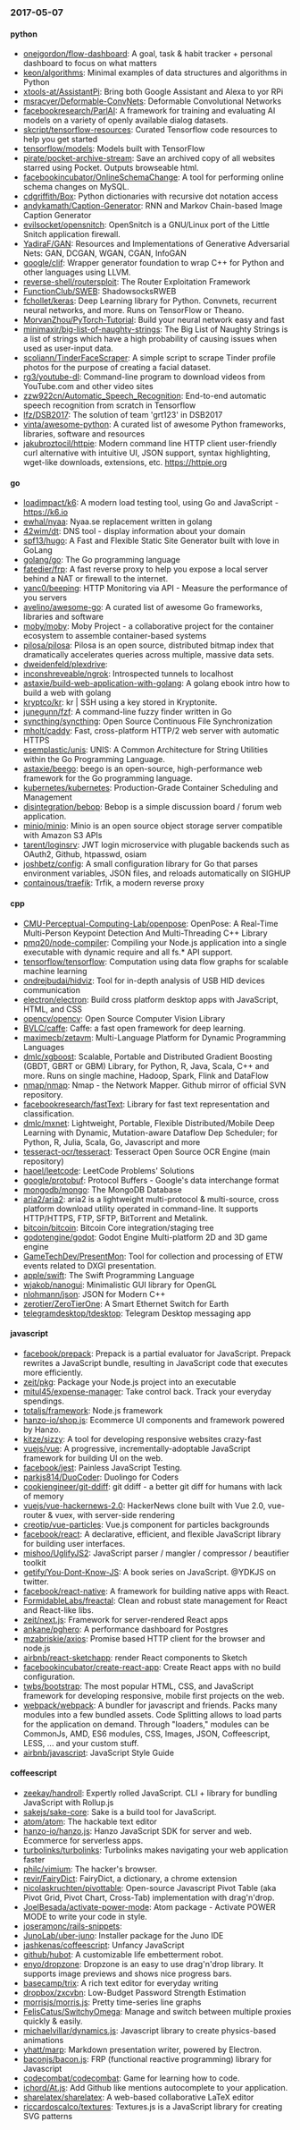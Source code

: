 ### 2017-05-07

#### python
* [onejgordon/flow-dashboard](https://github.com/onejgordon/flow-dashboard): A goal, task & habit tracker + personal dashboard to focus on what matters
* [keon/algorithms](https://github.com/keon/algorithms): Minimal examples of data structures and algorithms in Python
* [xtools-at/AssistantPi](https://github.com/xtools-at/AssistantPi): Bring both Google Assistant and Alexa to yor RPi
* [msracver/Deformable-ConvNets](https://github.com/msracver/Deformable-ConvNets): Deformable Convolutional Networks
* [facebookresearch/ParlAI](https://github.com/facebookresearch/ParlAI): A framework for training and evaluating AI models on a variety of openly available dialog datasets.
* [skcript/tensorflow-resources](https://github.com/skcript/tensorflow-resources): Curated Tensorflow code resources to help you get started
* [tensorflow/models](https://github.com/tensorflow/models): Models built with TensorFlow
* [pirate/pocket-archive-stream](https://github.com/pirate/pocket-archive-stream):  Save an archived copy of all websites starred using Pocket. Outputs browseable html.
* [facebookincubator/OnlineSchemaChange](https://github.com/facebookincubator/OnlineSchemaChange): A tool for performing online schema changes on MySQL.
* [cdgriffith/Box](https://github.com/cdgriffith/Box): Python dictionaries with recursive dot notation access
* [andykamath/Caption-Generator](https://github.com/andykamath/Caption-Generator): RNN and Markov Chain-based Image Caption Generator
* [evilsocket/opensnitch](https://github.com/evilsocket/opensnitch): OpenSnitch is a GNU/Linux port of the Little Snitch application firewall.
* [YadiraF/GAN](https://github.com/YadiraF/GAN): Resources and Implementations of Generative Adversarial Nets: GAN, DCGAN, WGAN, CGAN, InfoGAN
* [google/clif](https://github.com/google/clif): Wrapper generator foundation to wrap C++ for Python and other languages using LLVM.
* [reverse-shell/routersploit](https://github.com/reverse-shell/routersploit): The Router Exploitation Framework
* [FunctionClub/SWEB](https://github.com/FunctionClub/SWEB): ShadowsocksRWEB
* [fchollet/keras](https://github.com/fchollet/keras): Deep Learning library for Python. Convnets, recurrent neural networks, and more. Runs on TensorFlow or Theano.
* [MorvanZhou/PyTorch-Tutorial](https://github.com/MorvanZhou/PyTorch-Tutorial): Build your neural network easy and fast
* [minimaxir/big-list-of-naughty-strings](https://github.com/minimaxir/big-list-of-naughty-strings): The Big List of Naughty Strings is a list of strings which have a high probability of causing issues when used as user-input data.
* [scoliann/TinderFaceScraper](https://github.com/scoliann/TinderFaceScraper): A simple script to scrape Tinder profile photos for the purpose of creating a facial dataset.
* [rg3/youtube-dl](https://github.com/rg3/youtube-dl): Command-line program to download videos from YouTube.com and other video sites
* [zzw922cn/Automatic_Speech_Recognition](https://github.com/zzw922cn/Automatic_Speech_Recognition): End-to-end automatic speech recognition from scratch in Tensorflow
* [lfz/DSB2017](https://github.com/lfz/DSB2017): The solution of team 'grt123' in DSB2017
* [vinta/awesome-python](https://github.com/vinta/awesome-python): A curated list of awesome Python frameworks, libraries, software and resources
* [jakubroztocil/httpie](https://github.com/jakubroztocil/httpie): Modern command line HTTP client  user-friendly curl alternative with intuitive UI, JSON support, syntax highlighting, wget-like downloads, extensions, etc. https://httpie.org

#### go
* [loadimpact/k6](https://github.com/loadimpact/k6): A modern load testing tool, using Go and JavaScript - https://k6.io
* [ewhal/nyaa](https://github.com/ewhal/nyaa): Nyaa.se replacement written in golang
* [42wim/dt](https://github.com/42wim/dt): DNS tool - display information about your domain
* [spf13/hugo](https://github.com/spf13/hugo): A Fast and Flexible Static Site Generator built with love in GoLang
* [golang/go](https://github.com/golang/go): The Go programming language
* [fatedier/frp](https://github.com/fatedier/frp): A fast reverse proxy to help you expose a local server behind a NAT or firewall to the internet.
* [yanc0/beeping](https://github.com/yanc0/beeping): HTTP Monitoring via API - Measure the performance of you servers
* [avelino/awesome-go](https://github.com/avelino/awesome-go): A curated list of awesome Go frameworks, libraries and software
* [moby/moby](https://github.com/moby/moby): Moby Project - a collaborative project for the container ecosystem to assemble container-based systems
* [pilosa/pilosa](https://github.com/pilosa/pilosa): Pilosa is an open source, distributed bitmap index that dramatically accelerates queries across multiple, massive data sets.
* [dweidenfeld/plexdrive](https://github.com/dweidenfeld/plexdrive): 
* [inconshreveable/ngrok](https://github.com/inconshreveable/ngrok): Introspected tunnels to localhost
* [astaxie/build-web-application-with-golang](https://github.com/astaxie/build-web-application-with-golang): A golang ebook intro how to build a web with golang
* [kryptco/kr](https://github.com/kryptco/kr): kr | SSH using a key stored in Kryptonite.
* [junegunn/fzf](https://github.com/junegunn/fzf):  A command-line fuzzy finder written in Go
* [syncthing/syncthing](https://github.com/syncthing/syncthing): Open Source Continuous File Synchronization
* [mholt/caddy](https://github.com/mholt/caddy): Fast, cross-platform HTTP/2 web server with automatic HTTPS
* [esemplastic/unis](https://github.com/esemplastic/unis): UNIS: A Common Architecture for String Utilities within the Go Programming Language.
* [astaxie/beego](https://github.com/astaxie/beego): beego is an open-source, high-performance web framework for the Go programming language.
* [kubernetes/kubernetes](https://github.com/kubernetes/kubernetes): Production-Grade Container Scheduling and Management
* [disintegration/bebop](https://github.com/disintegration/bebop): Bebop is a simple discussion board / forum web application.
* [minio/minio](https://github.com/minio/minio): Minio is an open source object storage server compatible with Amazon S3 APIs
* [tarent/loginsrv](https://github.com/tarent/loginsrv): JWT login microservice with plugable backends such as OAuth2, Github, htpasswd, osiam
* [joshbetz/config](https://github.com/joshbetz/config): A small configuration library for Go that parses environment variables, JSON files, and reloads automatically on SIGHUP
* [containous/traefik](https://github.com/containous/traefik): Trfik, a modern reverse proxy

#### cpp
* [CMU-Perceptual-Computing-Lab/openpose](https://github.com/CMU-Perceptual-Computing-Lab/openpose): OpenPose: A Real-Time Multi-Person Keypoint Detection And Multi-Threading C++ Library
* [pmq20/node-compiler](https://github.com/pmq20/node-compiler): Compiling your Node.js application into a single executable with dynamic require and all fs.* API support.
* [tensorflow/tensorflow](https://github.com/tensorflow/tensorflow): Computation using data flow graphs for scalable machine learning
* [ondrejbudai/hidviz](https://github.com/ondrejbudai/hidviz): Tool for in-depth analysis of USB HID devices communication
* [electron/electron](https://github.com/electron/electron): Build cross platform desktop apps with JavaScript, HTML, and CSS
* [opencv/opencv](https://github.com/opencv/opencv): Open Source Computer Vision Library
* [BVLC/caffe](https://github.com/BVLC/caffe): Caffe: a fast open framework for deep learning.
* [maximecb/zetavm](https://github.com/maximecb/zetavm): Multi-Language Platform for Dynamic Programming Languages
* [dmlc/xgboost](https://github.com/dmlc/xgboost): Scalable, Portable and Distributed Gradient Boosting (GBDT, GBRT or GBM) Library, for Python, R, Java, Scala, C++ and more. Runs on single machine, Hadoop, Spark, Flink and DataFlow
* [nmap/nmap](https://github.com/nmap/nmap): Nmap - the Network Mapper. Github mirror of official SVN repository.
* [facebookresearch/fastText](https://github.com/facebookresearch/fastText): Library for fast text representation and classification.
* [dmlc/mxnet](https://github.com/dmlc/mxnet): Lightweight, Portable, Flexible Distributed/Mobile Deep Learning with Dynamic, Mutation-aware Dataflow Dep Scheduler; for Python, R, Julia, Scala, Go, Javascript and more
* [tesseract-ocr/tesseract](https://github.com/tesseract-ocr/tesseract): Tesseract Open Source OCR Engine (main repository)
* [haoel/leetcode](https://github.com/haoel/leetcode): LeetCode Problems' Solutions
* [google/protobuf](https://github.com/google/protobuf): Protocol Buffers - Google's data interchange format
* [mongodb/mongo](https://github.com/mongodb/mongo): The MongoDB Database
* [aria2/aria2](https://github.com/aria2/aria2): aria2 is a lightweight multi-protocol & multi-source, cross platform download utility operated in command-line. It supports HTTP/HTTPS, FTP, SFTP, BitTorrent and Metalink.
* [bitcoin/bitcoin](https://github.com/bitcoin/bitcoin): Bitcoin Core integration/staging tree
* [godotengine/godot](https://github.com/godotengine/godot): Godot Engine  Multi-platform 2D and 3D game engine
* [GameTechDev/PresentMon](https://github.com/GameTechDev/PresentMon): Tool for collection and processing of ETW events related to DXGI presentation.
* [apple/swift](https://github.com/apple/swift): The Swift Programming Language
* [wjakob/nanogui](https://github.com/wjakob/nanogui): Minimalistic GUI library for OpenGL
* [nlohmann/json](https://github.com/nlohmann/json): JSON for Modern C++
* [zerotier/ZeroTierOne](https://github.com/zerotier/ZeroTierOne): A Smart Ethernet Switch for Earth
* [telegramdesktop/tdesktop](https://github.com/telegramdesktop/tdesktop): Telegram Desktop messaging app

#### javascript
* [facebook/prepack](https://github.com/facebook/prepack): Prepack is a partial evaluator for JavaScript. Prepack rewrites a JavaScript bundle, resulting in JavaScript code that executes more efficiently.
* [zeit/pkg](https://github.com/zeit/pkg): Package your Node.js project into an executable
* [mitul45/expense-manager](https://github.com/mitul45/expense-manager):  Take control back. Track your everyday spendings.
* [totaljs/framework](https://github.com/totaljs/framework): Node.js framework
* [hanzo-io/shop.js](https://github.com/hanzo-io/shop.js):  Ecommerce UI components and framework powered by Hanzo.
* [kitze/sizzy](https://github.com/kitze/sizzy): A tool for developing responsive websites crazy-fast
* [vuejs/vue](https://github.com/vuejs/vue): A progressive, incrementally-adoptable JavaScript framework for building UI on the web.
* [facebook/jest](https://github.com/facebook/jest):  Painless JavaScript Testing.
* [parkjs814/DuoCoder](https://github.com/parkjs814/DuoCoder): Duolingo for Coders
* [cookiengineer/git-ddiff](https://github.com/cookiengineer/git-ddiff):  git ddiff - a better git diff for humans with lack of memory
* [vuejs/vue-hackernews-2.0](https://github.com/vuejs/vue-hackernews-2.0): HackerNews clone built with Vue 2.0, vue-router & vuex, with server-side rendering
* [creotip/vue-particles](https://github.com/creotip/vue-particles): Vue.js component for particles backgrounds
* [facebook/react](https://github.com/facebook/react): A declarative, efficient, and flexible JavaScript library for building user interfaces.
* [mishoo/UglifyJS2](https://github.com/mishoo/UglifyJS2): JavaScript parser / mangler / compressor / beautifier toolkit
* [getify/You-Dont-Know-JS](https://github.com/getify/You-Dont-Know-JS): A book series on JavaScript. @YDKJS on twitter.
* [facebook/react-native](https://github.com/facebook/react-native): A framework for building native apps with React.
* [FormidableLabs/freactal](https://github.com/FormidableLabs/freactal): Clean and robust state management for React and React-like libs.
* [zeit/next.js](https://github.com/zeit/next.js): Framework for server-rendered React apps
* [ankane/pghero](https://github.com/ankane/pghero): A performance dashboard for Postgres
* [mzabriskie/axios](https://github.com/mzabriskie/axios): Promise based HTTP client for the browser and node.js
* [airbnb/react-sketchapp](https://github.com/airbnb/react-sketchapp): render React components to Sketch 
* [facebookincubator/create-react-app](https://github.com/facebookincubator/create-react-app): Create React apps with no build configuration.
* [twbs/bootstrap](https://github.com/twbs/bootstrap): The most popular HTML, CSS, and JavaScript framework for developing responsive, mobile first projects on the web.
* [webpack/webpack](https://github.com/webpack/webpack): A bundler for javascript and friends. Packs many modules into a few bundled assets. Code Splitting allows to load parts for the application on demand. Through "loaders," modules can be CommonJs, AMD, ES6 modules, CSS, Images, JSON, Coffeescript, LESS, ... and your custom stuff.
* [airbnb/javascript](https://github.com/airbnb/javascript): JavaScript Style Guide

#### coffeescript
* [zeekay/handroll](https://github.com/zeekay/handroll):  Expertly rolled JavaScript. CLI + library for bundling JavaScript with Rollup.js
* [sakejs/sake-core](https://github.com/sakejs/sake-core):  Sake is a build tool for JavaScript.
* [atom/atom](https://github.com/atom/atom): The hackable text editor
* [hanzo-io/hanzo.js](https://github.com/hanzo-io/hanzo.js):  Hanzo JavaScript SDK for server and web. Ecommerce for serverless apps.
* [turbolinks/turbolinks](https://github.com/turbolinks/turbolinks): Turbolinks makes navigating your web application faster
* [philc/vimium](https://github.com/philc/vimium): The hacker's browser.
* [revir/FairyDict](https://github.com/revir/FairyDict): FairyDict, a dictionary, a chrome extension
* [nicolaskruchten/pivottable](https://github.com/nicolaskruchten/pivottable): Open-source Javascript Pivot Table (aka Pivot Grid, Pivot Chart, Cross-Tab) implementation with drag'n'drop.
* [JoelBesada/activate-power-mode](https://github.com/JoelBesada/activate-power-mode): Atom package - Activate POWER MODE to write your code in style.
* [joseramonc/rails-snippets](https://github.com/joseramonc/rails-snippets): 
* [JunoLab/uber-juno](https://github.com/JunoLab/uber-juno): Installer package for the Juno IDE
* [jashkenas/coffeescript](https://github.com/jashkenas/coffeescript): Unfancy JavaScript
* [github/hubot](https://github.com/github/hubot): A customizable life embetterment robot.
* [enyo/dropzone](https://github.com/enyo/dropzone): Dropzone is an easy to use drag'n'drop library. It supports image previews and shows nice progress bars.
* [basecamp/trix](https://github.com/basecamp/trix): A rich text editor for everyday writing
* [dropbox/zxcvbn](https://github.com/dropbox/zxcvbn): Low-Budget Password Strength Estimation
* [morrisjs/morris.js](https://github.com/morrisjs/morris.js): Pretty time-series line graphs
* [FelisCatus/SwitchyOmega](https://github.com/FelisCatus/SwitchyOmega): Manage and switch between multiple proxies quickly & easily.
* [michaelvillar/dynamics.js](https://github.com/michaelvillar/dynamics.js): Javascript library to create physics-based animations
* [yhatt/marp](https://github.com/yhatt/marp): Markdown presentation writer, powered by Electron.
* [baconjs/bacon.js](https://github.com/baconjs/bacon.js): FRP (functional reactive programming) library for Javascript
* [codecombat/codecombat](https://github.com/codecombat/codecombat): Game for learning how to code.
* [ichord/At.js](https://github.com/ichord/At.js): Add Github like mentions autocomplete to your application.
* [sharelatex/sharelatex](https://github.com/sharelatex/sharelatex): A web-based collaborative LaTeX editor
* [riccardoscalco/textures](https://github.com/riccardoscalco/textures): Textures.js is a JavaScript library for creating SVG patterns
